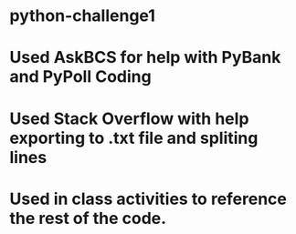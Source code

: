 # python-challenge1

# Used AskBCS for help with PyBank and PyPoll Coding
# Used Stack Overflow with help exporting to .txt file and spliting lines
# Used in class activities to reference the rest of the code. 
